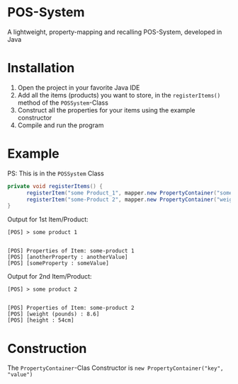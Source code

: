 # POS-System
A lightweight, property-mapping and recalling POS-System, developed in Java

# Installation
1. Open the project in your favorite Java IDE
2. Add all the items (products) you want to store, in the `registerItems()` method of the `POSSystem`-Class
3. Construct all the properties for your items using the example constructor
4. Compile and run the program

# Example
PS: This is in the `POSSystem` Class
```java
private void registerItems() {
      registerItem("some Product_1", mapper.new PropertyContainer("someProperty", "someValue"), mapper.new PropertyContainer("anotherProperty", "anotherValue"));
      registerItem("some-Product 2", mapper.new PropertyContainer("weight (pounds)", 8.6f), mapper.new PropertyContainer("height", "54cm"));
}
```

Output for 1st Item/Product:
```log
[POS] > some product 1


[POS] Properties of Item: some-product 1
[POS] [anotherProperty : anotherValue]
[POS] [someProperty : someValue]
```

Output for 2nd Item/Product:
```log
[POS] > some product 2


[POS] Properties of Item: some-product 2
[POS] [weight (pounds) : 8.6]
[POS] [height : 54cm]
```


# Construction
The `PropertyContainer`-Clas Constructor is `new PropertyContainer("key", "value")`
